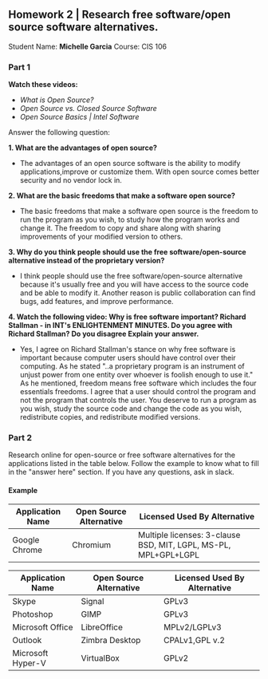 ## Homework 2 | Research free software/open source software alternatives.
Student Name: **Michelle Garcia** Course: CIS 106

### Part 1
**Watch these videos:**

* *What is Open Source?*
* *Open Source vs. Closed Source Software*
* *Open Source Basics | Intel Software*

Answer the following question:

**1. What are the advantages of open source?**
* The advantages of an open source software is the ability to modify applications,improve or customize them. With open source comes better security and no vendor lock in.
  
**2. What are the basic freedoms that make a software open source?**
* The basic freedoms that make a software open source is the freedom to run the program as you wish, to study how the program works and change it. The freedom to copy and share along with sharing improvements of your modified version to others. 
  
**3. Why do you think people should use the free software/open-source alternative instead of the proprietary version?**
* I think people should use the free software/open-source alternative because it's usually free and you will have access to the source code and be able to modify it. Another reason is public collaboration can find bugs, add features, and improve performance. 
  
**4. Watch the following video: Why is free software important? Richard Stallman - in INT's ENLIGHTENMENT MINUTES. Do you agree with Richard Stallman? Do you disagree Explain your answer.**
* Yes, I agree on Richard Stallman's stance on why free software is important because computer users should have control over their computing. As he stated "..a proprietary program is an instrument of unjust power from one entity over whoever is foolish enough to use it." As he mentioned, freedom means free software which includes the four essentials freedoms. I agree that a user should control the program and not the program that controls the user. You deserve to run a program as you wish, study the source code and change the code as you wish, redistribute copies, and redistribute modified versions.

### Part 2
Research online for open-source or free software alternatives for the applications listed in the table below. Follow the example to know what to fill in the "answer here" section. If you have any questions, ask in slack.

#### Example

Application Name | Open Source Alternative | Licensed Used By Alternative |
-------------|-------|-------|
Google Chrome | Chromium | Multiple licenses: 3-clause BSD, MIT, LGPL, MS-PL, MPL+GPL+LGPL | 



Application Name | Open Source Alternative | Licensed Used By Alternative |
-------------|-------|-------|
Skype | Signal | GPLv3 | 
Photoshop | GIMP | GPLv3
Microsoft Office | LibreOffice | MPLv2/LGPLv3
Outlook | Zimbra Desktop | CPALv1,GPL v.2
Microsoft Hyper-V | VirtualBox | GPLv2


